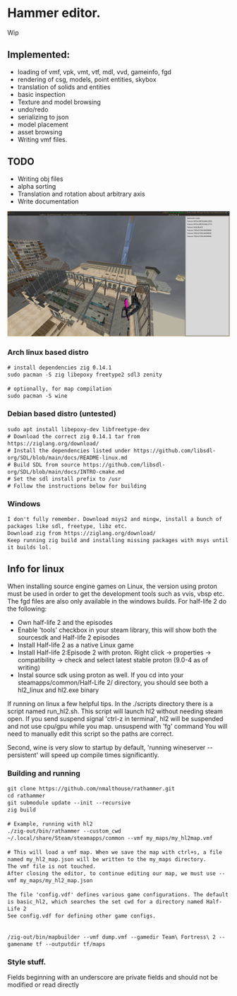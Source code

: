 # Hammer editor.
Wip

## Implemented: 
* loading of vmf, vpk, vmt, vtf, mdl, vvd, gameinfo, fgd 
* rendering of csg, models, point entities, skybox
* translation of solids and entities
* basic inspection
* Texture and model browsing
* undo/redo
* serializing to json
* model placement
* asset browsing
* Writing vmf files.

## TODO
* Writing obj files
* alpha sorting
* Translation and rotation about arbitrary axis
* Write documentation

![d1_trainstation_01](doc/photo1.jpg)

### Arch linux based distro
```
# install dependencies zig 0.14.1
sudo pacman -S zig libepoxy freetype2 sdl3 zenity

# optionally, for map compilation
sudo pacman -S wine
```

### Debian based distro (untested)
```
sudo apt install libepoxy-dev libfreetype-dev
# Download the correct zig 0.14.1 tar from https://ziglang.org/download/
# Install the dependencies listed under https://github.com/libsdl-org/SDL/blob/main/docs/README-linux.md
# Build SDL from source https://github.com/libsdl-org/SDL/blob/main/docs/INTRO-cmake.md
# Set the sdl install prefix to /usr
# Follow the instructions below for building
```

### Windows
```
I don't fully remember. Download msys2 and mingw, install a bunch of packages like sdl, freetype, libz etc.
Download zig from https://ziglang.org/download/
Keep running zig build and installing missing packages with msys until it builds lol.
```


## Info for linux
When installing source engine games on Linux, the version using proton must be used in order to get the 
development tools such as vvis, vbsp etc. The fgd files are also only available in the windows builds.
For half-life 2 do the following:
* Own half-life 2 and the episodes
* Enable 'tools' checkbox in your steam library, this will show both the sourcesdk and Half-life 2 episodes
* Install Half-life 2 as a native Linux game
* Install Half-life 2:Episode 2 with proton. Right click -> properties -> compatibility -> check and select latest stable proton (9.0-4 as of writing)
* Instal source sdk using proton as well.
If you cd into your steamapps/common/Half-Life 2/ directory, you should see both a hl2_linux and hl2.exe binary


If running on linux a few helpful tips.
In the ./scripts directory there is a script named run_hl2.sh.
This script will launch hl2 without needing steam open. If you send suspend signal 'ctrl-z in terminal', 
hl2 will be suspended and not use cpu/gpu while you map. unsuspend with 'fg' command
You will need to manually edit this script so the paths are correct.

Second, wine is very slow to startup by default, 'running wineserver --persistent' will speed up compile times significantly.


### Building and running
```
git clone https://github.com/nmalthouse/rathammer.git
cd rathammer
git submodule update --init --recursive
zig build

# Example, running with hl2
./zig-out/bin/rathammer --custom_cwd ~/.local/share/Steam/steamapps/common --vmf my_maps/my_hl2map.vmf

# This will load a vmf map. When we save the map with ctrl+s, a file named my_hl2_map.json will be written to the my_maps directory.
The vmf file is not touched.
After closing the editor, to continue editing our map, we must use --vmf my_maps/my_hl2_map.json

The file 'config.vdf' defines various game configurations. The default is basic_hl2, which searches the set cwd for a directory named Half-Life 2
See config.vdf for defining other game configs.


/zig-out/bin/mapbuilder --vmf dump.vmf --gamedir Team\ Fortress\ 2 --gamename tf --outputdir tf/maps
```


### Style stuff.
Fields beginning with an underscore are private fields and should not be modified or read directly
